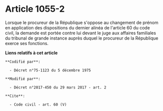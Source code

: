 # Article 1055-2

Lorsque le procureur de la République s'oppose au changement de prénom en application des dispositions du dernier alinéa de
l'article 60 du code civil, la demande est portée contre lui devant le juge aux affaires familiales du tribunal de grande
instance auprès duquel le procureur de la République exerce ses fonctions.

**Liens relatifs à cet article**

	**Codifié par**:

	  - Décret n°75-1123 du 5 décembre 1975

	**Modifié par**:

	  - Décret n°2017-450 du 29 mars 2017 - art. 2

	**Cite**:

	  - Code civil - art. 60 (V)
